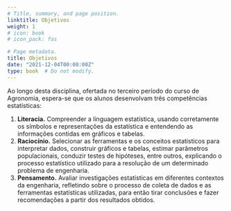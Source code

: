 ```yaml
---
# Title, summary, and page position.
linktitle: Objetivos
weight: 1
# icon: book
# icon_pack: fas

# Page metadata.
title: Objetivos
date: "2021-12-04T00:00:00Z"
type: book  # Do not modify.
---
```


<!-- MA63E Estatística Aplicada -->

Ao longo desta disciplina, ofertada no terceiro período do curso de Agronomia, espera-se que os alunos desenvolvam três competências estatísticas:

1. __Literacia.__ Compreender a linguagem estatística, usando corretamente os símbolos e representações da estatística e entendendo as informações contidas em gráficos e tabelas.
1. __Raciocínio.__ Selecionar as ferramentas e os conceitos estatísticos para interpretar dados, construir gráficos e tabelas, estimar parâmetros populacionais, conduzir testes de hipóteses, entre outros, explicando o processo estatístico utilizado para a resolução de um determinado problema de engenharia.
1. __Pensamento.__ Avaliar investigações estatísticas em diferentes contextos da engenharia, refletindo sobre o processo de coleta de dados e as ferramentas estatísticas utilizadas, para então tirar conclusões e fazer recomendações a partir dos resultados obtidos.
